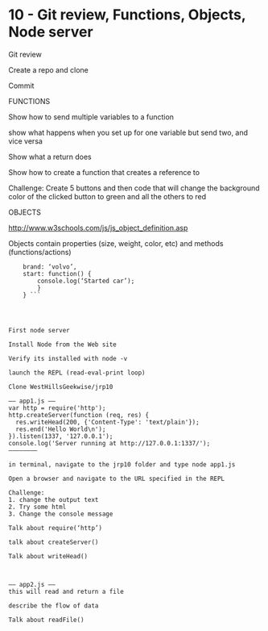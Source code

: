 # 10 - Git review, Functions, Objects, Node server #


Git review

Create a repo and clone

Commit



FUNCTIONS

Show how to send multiple variables to a function

show what happens when you set up for one variable but send two, and vice versa

Show what a return does

Show how to create a function that creates a reference to 

Challenge: Create 5 buttons and then code that will change the background color of the clicked button to green and all the others to red


OBJECTS


http://www.w3schools.com/js/js_object_definition.asp

Objects contain properties (size, weight, color, etc) and methods (functions/actions)

``` var object = {
	brand: ‘volvo’,
	start: function() {
		console.log(‘Started car’);
		}
	} ```




First node server

Install Node from the Web site

Verify its installed with node -v

launch the REPL (read-eval-print loop)

Clone WestHillsGeekwise/jrp10

—— app1.js ——
var http = require('http');
http.createServer(function (req, res) {
  res.writeHead(200, {'Content-Type': 'text/plain'});
  res.end('Hello World\n');
}).listen(1337, '127.0.0.1');
console.log('Server running at http://127.0.0.1:1337/');
————————

in terminal, navigate to the jrp10 folder and type node app1.js

Open a browser and navigate to the URL specified in the REPL

Challenge:
1. change the output text
2. Try some html
3. Change the console message

Talk about require(‘http’)

talk about createServer()

Talk about writeHead()



—— app2.js ——
this will read and return a file

describe the flow of data

Talk about readFile()





